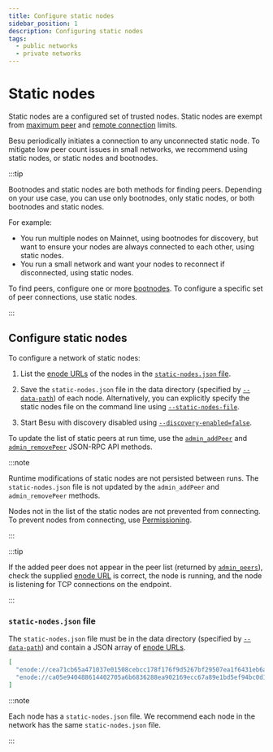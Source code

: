 ```yaml
---
title: Configure static nodes
sidebar_position: 1
description: Configuring static nodes
tags:
  - public networks
  - private networks
---
```


# Static nodes

Static nodes are a configured set of trusted nodes. Static nodes are exempt from [maximum peer](manage-peers.md#limit-peers) and [remote connection](manage-peers.md#limit-remote-connections) limits.

Besu periodically initiates a connection to any unconnected static node. To mitigate low peer count issues in small networks, we recommend using static nodes, or static nodes and bootnodes. 

:::tip

Bootnodes and static nodes are both methods for finding peers. Depending on your use case, you can use only bootnodes, only static nodes, or both bootnodes and static nodes. 

For example:
* You run multiple nodes on Mainnet, using bootnodes for discovery, but want to ensure your nodes are always connected to each other, using static nodes.
* You run a small network and want your nodes to reconnect if disconnected, using static nodes. 

To find peers, configure one or more [bootnodes](../../../private-networks/how-to/configure/bootnodes.md). To configure a specific set of peer connections, use static nodes.

:::

## Configure static nodes

To configure a network of static nodes:

1. List the [enode URLs](../../concepts/node-keys.md#enode-url) of the nodes in the [`static-nodes.json` file](#static-nodesjson-file).

1. Save the `static-nodes.json` file in the data directory (specified by [`--data-path`](../../reference/cli/options.md#data-path)) of each node. Alternatively, you can explicitly specify the static nodes file on the command line using [`--static-nodes-file`](../../reference/cli/options.md#static-nodes-file).

1. Start Besu with discovery disabled using [`--discovery-enabled=false`](../../reference/cli/options.md#discovery-enabled).

To update the list of static peers at run time, use the [`admin_addPeer`](../../reference/api/index.md#admin_addpeer) and [`admin_removePeer`](../../reference/api/index.md#admin_removepeer) JSON-RPC API methods.

:::note

Runtime modifications of static nodes are not persisted between runs. The `static-nodes.json` file is not updated by the `admin_addPeer` and `admin_removePeer` methods.

Nodes not in the list of the static nodes are not prevented from connecting. To prevent nodes from connecting, use [Permissioning](../../../private-networks/concepts/permissioning/index.md).

:::

:::tip

If the added peer does not appear in the peer list (returned by [`admin_peers`](../../reference/api/index.md#admin_peers)), check the supplied [enode URL](../../concepts/node-keys.md#enode-url) is correct, the node is running, and the node is listening for TCP connections on the endpoint.

:::

### `static-nodes.json` file

The `static-nodes.json` file must be in the data directory (specified by [`--data-path`](../../reference/cli/options.md#data-path)) and contain a JSON array of [enode URLs](../../concepts/node-keys.md#enode-url).

```json title="Example"
[
  "enode://cea71cb65a471037e01508cebcc178f176f9d5267bf29507ea1f6431eb6a5dc67d086dc8dc54358a72299dab1161febc5d7af49d1609c69b42b5e54544145d4f@127.0.0.1:30303",
  "enode://ca05e940488614402705a6b6836288ea902169ecc67a89e1bd5ef94bc0d1933f20be16bc881ffb4be59f521afa8718fc26eec2b0e90f2cd0f44f99bc8103e60f@127.0.0.1:30304"
]
```

:::note

Each node has a `static-nodes.json` file. We recommend each node in the network has the same `static-nodes.json` file.

:::
